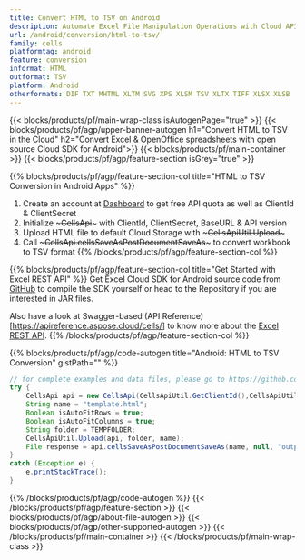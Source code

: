 ```yaml
---
title: Convert HTML to TSV on Android 
description: Automate Excel File Manipulation Operations with Cloud API & Open Source Android SDK
url: /android/conversion/html-to-tsv/
family: cells
platformtag: android
feature: conversion
informat: HTML
outformat: TSV
platform: Android
otherformats: DIF TXT MHTML XLTM SVG XPS XLSM TSV XLTX TIFF XLSX XLSB 
---
```


{{< blocks/products/pf/main-wrap-class isAutogenPage="true" >}}
{{< blocks/products/pf/agp/upper-banner-autogen h1="Convert HTML to TSV in the Cloud" h2="Convert Excel & OpenOffice spreadsheets with open source Cloud SDK for Android">}}
{{< blocks/products/pf/main-container >}}
{{< blocks/products/pf/agp/feature-section isGrey="true" >}}

{{% blocks/products/pf/agp/feature-section-col title="HTML to TSV Conversion in Android Apps" %}}
1. Create an account at <a href="https://dashboard.aspose.cloud/">Dashboard</a> to get free API quota as well as ClientId & ClientSecret
1. Initialize ~~~CellsApi~~~ with ClientId, ClientSecret, BaseURL & API version
1. Upload HTML file to default Cloud Storage with ~~~CellsApiUtil.Upload~~~
1. Call ~~~CellsApi.cellsSaveAsPostDocumentSaveAs~~~ to convert workbook to TSV format
{{% /blocks/products/pf/agp/feature-section-col %}}

{{% blocks/products/pf/agp/feature-section-col title="Get Started with Excel REST API" %}}
Get Excel Cloud SDK for Android source code from [GitHub](https://github.com/aspose-cells-cloud/aspose-cells-cloud-android) to compile the SDK yourself or head to the Repository if you are interested in JAR files. 

Also have a look at Swagger-based (API Reference)[https://apireference.aspose.cloud/cells/] to know more about the [Excel REST API](https://products.aspose.cloud/cells/curl/).
{{% /blocks/products/pf/agp/feature-section-col %}}

{{% blocks/products/pf/agp/code-autogen title="Android: HTML to TSV Conversion" gistPath="" %}}
```java
// for complete examples and data files, please go to https://github.com/aspose-cells-cloud/aspose-cells-cloud-android
try {
    CellsApi api = new CellsApi(CellsApiUtil.GetClientId(),CellsApiUtil.GetClientSecret(),CellsApiUtil.GetAPIVersion(),CellsApiUtil.GetBaseUrl());
    String name = "template.html";
    Boolean isAutoFitRows = true;
	Boolean isAutoFitColumns = true;
    String folder = TEMPFOLDER;
    CellsApiUtil.Upload(api, folder, name);
    File response = api.cellsSaveAsPostDocumentSaveAs(name, null, "output.tsv", isAutoFitRows, isAutoFitColumns, folder, null);
}
catch (Exception e) {
    e.printStackTrace();
}
```
{{% /blocks/products/pf/agp/code-autogen %}}
{{< /blocks/products/pf/agp/feature-section >}}
{{< blocks/products/pf/agp/about-file-autogen >}}
{{< blocks/products/pf/agp/other-supported-autogen >}}
{{< /blocks/products/pf/main-container >}}
{{< /blocks/products/pf/main-wrap-class >}}